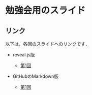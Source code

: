 勉強会用のスライド
====


## リンク

以下は，各回のスライドへのリンクです．

- reveal.js版
  - [第1回](http://koturn.github.io/LabStudyMeetingSlide2014/chapter01/chapter01.html)

- GitHubのMarkdown版
  - [第1回](https://github.com/koturn/LabStudyMeetingSlide2014/blob/gh-pages/chapter01/chapter01.md)
